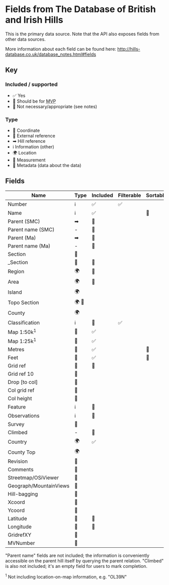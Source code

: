 # Fields from The Database of British and Irish Hills

This is the primary data source. Note that the API also exposes fields from other data sources.

More information about each field can be found here: http://hills-database.co.uk/database_notes.html#fields

## Key

### Included / supported

- ✅ Yes
- 🙏 Should be for <abbr title="Minimum Viable Product">MVP</abbr>
- 🚫 Not necessary/appropriate (see notes)

### Type

- 📌 Coordinate
- 🔗 External reference
- ➡ Hill reference
- ℹ️ Information (other)
- 🌍 Location
- 📏 Measurement
- 📝 Metadata (data about the data)

## Fields

| Name                   | Type  | Included | Filterable | Sortable |
| ---------------------- | ----- | -------- | ---------- | -------- |
| Number                 | ℹ️    | ✅       | ✅         |
| Name                   | ℹ️    | ✅       |            | 🙏       |
| Parent (SMC)           | ➡     | 🙏       |
| Parent name (SMC)      | -     | 🚫       |
| Parent (Ma)            | ➡     | 🙏       |
| Parent name (Ma)       | -     | 🚫       |
| Section                | 🔗    |          |
| \_Section              | 🔗    | 🚫       |
| Region                 | 🌍    | 🙏       |
| Area                   | 🌍    | 🙏       |
| Island                 | 🌍    |          |
| Topo Section           | 🌍 🔗 |          |
| County                 | 🌍    |          |
| Classification         | ℹ️    | 🙏       | ✅         |
| Map 1:50k<sup>1</sup>  | 🔗    | ✅       |
| Map 1:25k<sup>1</sup>  | 🔗    | ✅       |
| Metres                 | 📏    | ✅       |            | 🙏       |
| Feet                   | 📏    | ✅       |            | 🙏       |
| Grid ref               | 📌    | 🙏       |
| Grid ref 10            | 📌    |          |
| Drop [to col]          | 📏    |          |
| Col grid ref           | 📌    |          |
| Col height             | 📏    |          |
| Feature                | ℹ️    | 🙏       |
| Observations           | ℹ️    | 🙏       |
| Survey                 | 📝    |          |
| Climbed                | -     | 🚫       |
| Country                | 🌍    | ✅       |
| County Top             | 🌍    |          |
| Revision               | 📝    |          |
| Comments               | 📝    |          |
| Streetmap/OSiViewer    | 🔗    |          |
| Geograph/MountainViews | 🔗    |          |
| Hill-bagging           | 🔗    |          |
| Xcoord                 | 📌    |          |
| Ycoord                 | 📌    |          |
| Latitude               | 📌    | 🙏       |
| Longitude              | 📌    | 🙏       |
| GridrefXY              | 📌    |          |
| MVNumber               | 🔗    |          |

"Parent name" fields are not included; the information is conveniently accessible on the parent hill itself by querying the parent relation. "Climbed" is also not included; it's an empty field for users to mark completion.

<sup>1</sup> Not including location-on-map information, e.g. "OL39N"
